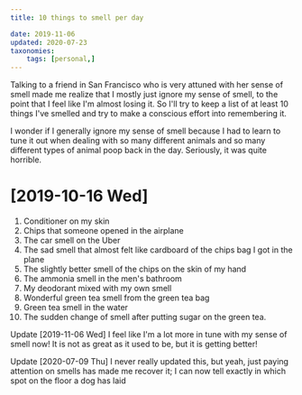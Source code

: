 ```yaml
---
title: 10 things to smell per day

date: 2019-11-06
updated: 2020-07-23
taxonomies:
    tags: [personal,]
---
```

Talking to a friend in San Francisco who is very attuned with her sense of smell made me realize that I mostly just ignore my sense of smell, to the point that I feel like I'm almost losing it. So I'll try to keep a list of at least 10 things I've smelled and try to make a conscious effort into remembering it. 

I wonder if I generally ignore my sense of smell because I had to learn to tune it out when dealing with so many different animals and so many different types of animal poop back in the day. Seriously, it was quite horrible. 


# <span class="timestamp-wrapper"><span class="timestamp">[2019-10-16 Wed]</span></span>

1.  Conditioner on my skin
2.  Chips that someone opened in the airplane
3.  The car smell on the Uber
4.  The sad smell that almost felt like cardboard of the chips bag I got in the plane
5.  The slightly better smell of the chips on the skin of my hand
6.  The ammonia smell in the men's bathroom
7.  My deodorant mixed with my own smell
8.  Wonderful green tea smell from the green tea bag
9.  Green tea smell in the water
10. The sudden change of smell after putting sugar on the green tea.

Update <span class="timestamp-wrapper"><span class="timestamp">[2019-11-06 Wed] </span></span> I feel like I'm a lot more in tune with my sense of smell now! It is not as great as it used to be, but it is getting better!

Update <span class="timestamp-wrapper"><span class="timestamp">[2020-07-09 Thu] </span></span> I never really updated this, but yeah, just paying attention on smells has made me recover it; I can now tell exactly in which spot on the floor a dog has laid 

